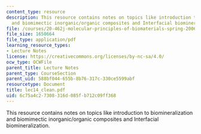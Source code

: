 ```yaml
---
content_type: resource
description: This resource contains notes on topics like introduction to biomineralization
  and biomimectic inorganic/organic composites and Interfacial biomineralization.
file: /courses/20-462j-molecular-principles-of-biomaterials-spring-2006/6c75a4c27308316d085fb712c09ff368_lec14_clean.pdf
file_size: 1650664
file_type: application/pdf
learning_resource_types:
- Lecture Notes
license: https://creativecommons.org/licenses/by-nc-sa/4.0/
ocw_type: OCWFile
parent_title: Lecture Notes
parent_type: CourseSection
parent_uid: 588bf044-655b-8b76-317c-330ce5599abf
resourcetype: Document
title: lec14_clean.pdf
uid: 6c75a4c2-7308-316d-085f-b712c09ff368
---
```

This resource contains notes on topics like introduction to biomineralization and biomimectic inorganic/organic composites and Interfacial biomineralization.